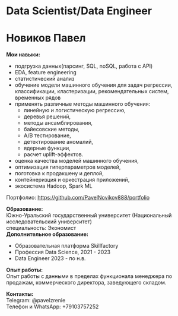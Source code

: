 # Data Scientist/Data Engineer

# Новиков Павел
 
**Мои навыки:**  
- подгрузка данных(парсинг, SQL, noSQL, работа с API)
- EDA, feature engineering
- статистический анализ
- обучение модели машинного обучения для задач регрессии, классификации, кластеризации, рекомендательных систем, временных рядов  
- применять различные методы машинного обучения: 
  - линейную и логистическую регрессию,   
  - деревья решений,    
  - методы ансамблирования,
  - байесовские методы,
  - A/B тестирование,
  - детектирование аномалий,
  - ядерные функции,
  - расчет uplift-эффектов.
- оценка качества моделей машинного обучения,
- оптимизация гиперпараметров моделей,
- поготовка к продакшену и деплой,
- контейнеризция и оркестрация приложений,
- экосистема Hadoop, Spark ML

Портфолио: https://github.com/PavelNovikov888/portfolio

   

**Образование:**  
Южно-Уральский государственный университет (Национальный исследовательский университет)  
специальность: Экономист  
**Дополнительное образование:**
- Образовательная платформа Skillfactory
 - Профессия Data Science, 2021 - 2023
 - Data Engineer 2023 - по н.в.

**Опыт работы:**  
Опыт работы с данными в пределах функционала менеджера по продажам, коммерческого директора, заведующего складом.

**Контакты:**    
Telegram: @pavelzrenie  
Телефон и WhatsApp: +79103757252
